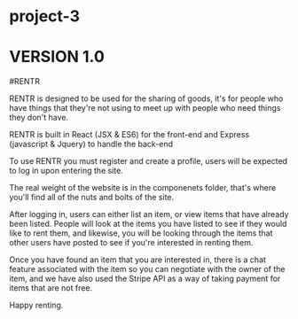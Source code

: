 # project-3
# VERSION 1.0
#RENTR

RENTR is designed to be used for the sharing of goods, it's for people who have things that they're not using to meet up with people who need things they don't have. 

RENTR is built in React (JSX & ES6) for the front-end and Express (javascript & Jquery) to handle the back-end

To use RENTR you must register and create a profile, users will be expected to log in upon entering the site. 

The real weight of the website is in the componenets folder, that's where you'll find all of the nuts and bolts of the site. 

After logging in, users can either list an item, or view items that have already been listed. 
People will look at the items you have listed to see if they would like to rent them, and likewise, you will be looking through the items that other users have posted to see if you're interested in renting them. 

Once you have found an item that you are interested in, there is a chat feature associated with the item so you can negotiate with the owner of the item, and we have also used the Stripe API as a way of taking payment for items that are not free. 

Happy renting. 


